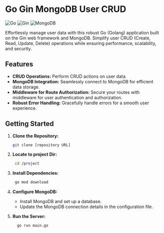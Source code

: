 # Go Gin MongoDB User CRUD

![Go](https://img.shields.io/badge/Go-v1.17-blue.svg)
![Gin](https://img.shields.io/badge/Gin-v1.7.4-green.svg)
![MongoDB](https://img.shields.io/badge/MongoDB-v4.4-yellow.svg)

Effortlessly manage user data with this robust Go (Golang) application built on the Gin web framework and MongoDB. Simplify user CRUD (Create, Read, Update, Delete) operations while ensuring performance, scalability, and security.

## Features
- **CRUD Operations:** Perform CRUD actions on user data.
- **MongoDB Integration:** Seamlessly connect to MongoDB for efficient data storage.
- **Middleware for Route Authorization:** Secure your routes with middleware for user authentication and authorization.
- **Robust Error Handling:** Gracefully handle errors for a smooth user experience.

## Getting Started

1. **Clone the Repository:**
   ```bash
   git clone [repository URL]

2. **Locate to project Dir:**
   ```bash
    cd /project

3. **Install Dependencies:**
   ```bash
    go mod download

4. **Configure MongoDB:**
   * Install MongoDB and set up a database.
   * Update the MongoDB connection details in the configuration file.

5. **Run the Server:**
   ```bash
     go run main.go
